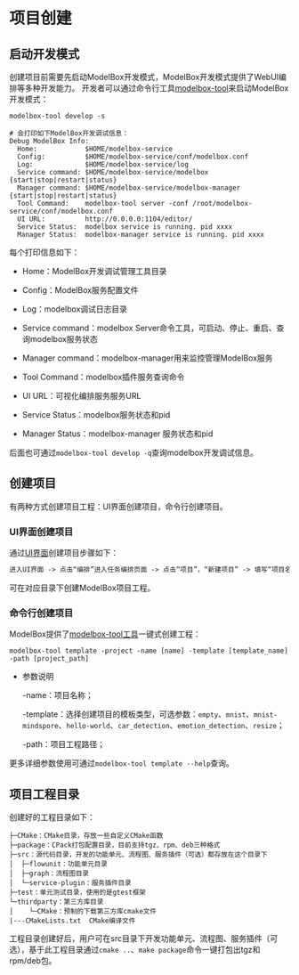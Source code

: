 # 项目创建

## 启动开发模式

创建项目前需要先启动ModelBox开发模式，ModelBox开发模式提供了WebUI编排等多种开发能力。
开发者可以通过命令行工具[modelbox-tool](../../tools/modelbox-tool/modelbox-tool.md)来启动ModelBox开发模式：

```shell
modelbox-tool develop -s

# 会打印如下ModelBox开发调试信息：
Debug ModelBox Info:
  Home:            $HOME/modelbox-service
  Config:          $HOME/modelbox-service/conf/modelbox.conf
  Log:             $HOME/modelbox-service/log
  Service command: $HOME/modelbox-service/modelbox {start|stop|restart|status}
  Manager command: $HOME/modelbox-service/modelbox-manager {start|stop|restart|status}
  Tool Command:    modelbox-tool server -conf /root/modelbox-service/conf/modelbox.conf
  UI URL:          http://0.0.0.0:1104/editor/
  Service Status:  modelbox service is running. pid xxxx
  Manager Status:  modelbox-manager service is running. pid xxxx
```

每个打印信息如下：

- Home：ModelBox开发调试管理工具目录

- Config：ModelBox服务配置文件

- Log：modelbox调试日志目录

- Service command：modelbox Server命令工具，可启动、停止、重启、查询modelbox服务状态

- Manager command：modelbox-manager用来监控管理ModelBox服务

- Tool Command：modelbox插件服务查询命令

- UI URL：可视化编排服务服务URL

- Service Status：modelbox服务状态和pid

- Manager Status：modelbox-manager 服务状态和pid

后面也可通过`modelbox-tool develop -q`查询modelbox开发调试信息。

## 创建项目

有两种方式创建项目工程：UI界面创建项目，命令行创建项目。

### UI界面创建项目

通过[UI界面](../../plugins/editor.md#可视化编排服务)创建项目步骤如下：

```txt
进入UI界面 -> 点击“编排”进入任务编排页面 -> 点击“项目”，“新建项目” -> 填写“项目名称”、“项目路径”、“项目模板”
```

可在对应目录下创建ModelBox项目工程。

### 命令行创建项目

ModelBox提供了[modelbox-tool工具](../../tools/modelbox-tool/modelbox-tool.md#template功能)一键式创建工程：

```shell
modelbox-tool template -project -name [name] -template [template_name] -path [project_path]
```

- 参数说明

  -name：项目名称；

  -template：选择创建项目的模板类型，可选参数：`empty`、`mnist`、`mnist-mindspore`、`hello-world`、`car_detection`、`emotion_detection`、`resize`；
  
  -path：项目工程路径；

更多详细参数使用可通过`modelbox-tool template --help`查询。

## 项目工程目录

创建好的工程目录如下：

```tree
├─CMake：CMake目录，存放一些自定义CMake函数
├─package：CPack打包配置目录，目前支持tgz、rpm、deb三种格式
├─src：源代码目录，开发的功能单元、流程图、服务插件（可选）都存放在这个目录下
│  ├─flowunit：功能单元目录
│  ├─graph：流程图目录
│  └─service-plugin：服务插件目录
├─test：单元测试目录，使用的是gtest框架
└─thirdparty：第三方库目录
│    └─CMake：预制的下载第三方库cmake文件
|---CMakeLists.txt  CMake编译文件
```

工程目录创建好后，用户可在src目录下开发功能单元、流程图、服务插件（可选），基于此工程目录通过`cmake ..`、`make package`命令一键打包出tgz和rpm/deb包。
